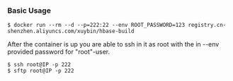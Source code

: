 ### Basic Usage
```
$ docker run --rm --d --p=222:22 --env ROOT_PASSWORD=123 registry.cn-shenzhen.aliyuncs.com/xuybin/hbase-build
```

After the container is up you are able to ssh in it as root with the in --env provided password for "root"-user.
```
$ ssh root@IP -p 222
$ sftp root@IP -p 222